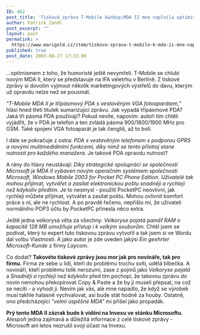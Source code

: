 ```yaml
---
ID: 462
post_title: 'Tisková zpráva T-Mobile k&nbsp;MDA II mne naplnila optimismem&#8230;'
author: Patrick Zandl
post_excerpt: ""
layout: post
permalink: >
  https://www.marigold.cz/item/tiskova-zprava-t-mobile-k-mda-ii-mne-naplnila-optimismem
published: true
post_date: 2003-08-27 17:33:00
---
```

<P>...optimismem z toho, že humoristé ještě nevymřeli. T-Mobile se chlubí novým MDA II, který se představuje na IFA veletrhu v Berlíně. Z tiskové zprávy si dovolím vyjmout několik marketingových výstřelů do davu, kterým už opravdu nelze než se pousmát.</P>
<P><EM>"T-Mobile MDA II je třípásmový PDA s vestavěným VGA fotoaparátem,"</EM> hlásí hned třetí titulek sumarizující zprávu. Jak vypadá třípásmové PDA? Jaká tři pásma PDA používají? Pokud nevíte, napovím: autoři tím chtěli vyjádřit, že v PDA je telefon a ten zvládá pásma 900/1800/1900 MHz pro GSM. Také spojení VGA fotoaparát je tak čengliš, až to bolí. </P>
<P>I dále se pokračuje z ostra: <EM>PDA s vestavěným telefonem s podporou GPRS a novými multimediálními funkcemi, díky nimž se tento přístroj stane nutností pro každého manažera.</EM> Je takové PDA opravdu nutnost? </P>
<P>A rány do hlavy neustávají:&#160;<EM>Díky strategické spolupráci se společností Microsoft je MDA II vybaven novým operačním systémem společnosti Microsoft, Windows Mobile 2003 for Pocket PC Phone Edition. Uživatelé tak mohou přijímat, vytvářet a zasílat elektronickou poštu snadněji a rychleji než kdykoliv předtím.</EM> Je to nesmysl - použití PocketPC neovlivní, jak rychleji můžete přijímat, vytvářet a zasílat poštu. Mohou ovlivnit komfort práce s ní, ale ne rychlost. A po pravdě řečeno, nepřišlo mi, že uživateli normálního POP3 účtu by PocketPC přinesla něco extra. </P>
<P>Ještě jedna velkorysá věta za všechny: <EM>Velkoryse pojatá paměť RAM o kapacitě 128 MB umožňuje přístup i k velkým souborům.</EM> Chtěl jsem se podívat, který to expert tuto tiskovou zprávu vytvořil a tak jsem si ve Wordu dal volbu Vlastnosti. A jako autor je zde uveden jakýsi <EM>Ein geehrter Microsoft-Kunde</EM> z firmy <EM>Laycom</EM>. </P>
<P>Co dodat? <STRONG>Takovéto tiskové zprávy jsou mor jak pro novináře, tak pro firmu.</STRONG> Firma ze sebe u lidí, kteří do problému trochu svítí, udělá blbečka. A novináři, kteří problému tolik nerozumí, zase z pojmů jako <EM>Velkoryse pojatá</EM> a <EM>Snadněji a rychleji než kdykoliv</EM> před tím pochopí, že takovou zprávu do novin nemohou překopírovat Copy &amp; Paste a že by ji museli přepsat, na což se necítí - a vyhodí ji. Nevím jak vás, ale mne napadlo, že když se výrobek musí takhle halasně vychvalovat, asi bude stát hodně za houby. Ostatně, ono předcházející <EM>"velmi úspěšné MDA"</EM> mi přišel jako propadák. </P>
<P><STRONG>Prý tento MDA II zázrak bude k vidění na Invexu ve stánku Microsoftu</STRONG>. Alespoň jedna zajímavá a důležitá informace z celé tiskové zprávy - Microsoft ani letos nezrušil svoji účast na Invexu.</P>